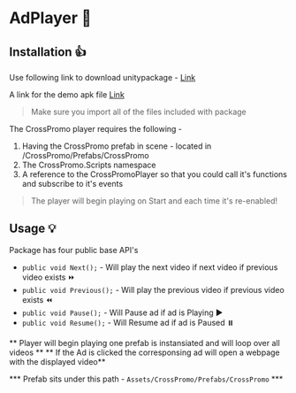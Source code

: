 # AdPlayer :movie_camera:

## Installation :+1:

Use following link to download unitypackage - [Link](https://drive.google.com/file/d/1bpSCHgOHDbxlm5yu7alzFx4ksbdL-vLu/view?usp=sharing)

A link for the demo apk file [Link](https://drive.google.com/file/d/1dgatjN1wZT-ASRo_pD4l9aubg9KpBDmh/view?usp=sharing)

> Make sure you import all of the files included with package 

The CrossPromo player requires the following -
1. Having the CrossPromo prefab in scene - located in /CrossPromo/Prefabs/CrossPromo
2. The CrossPromo.Scripts namespace
3. A reference to the CrossPromoPlayer so that you could call it's functions and subscribe to it's events

> The player will begin playing on Start and each time it's re-enabled!

## Usage :bulb:

Package has four public base API's 

-  `public void Next();` - Will play the next video if next video if previous video exists :fast_forward:
-  `public void Previous();` - Will play the previous video if previous video exists :rewind:
-  `public void Pause();` - Will Pause ad if ad is Playing :arrow_forward:
-  `public void Resume();` - Will Resume ad if ad is Paused :pause_button:

** Player will begin playing one prefab is instansiated and will loop over all videos **
** If the Ad is clicked the corresponsing ad will open a webpage with the displayed video**

*** Prefab sits under this path - `Assets/CrossPromo/Prefabs/CrossPromo` ***


